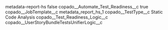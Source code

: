 <?xml version="1.0" encoding="UTF-8"?>
<CustomMetadata xmlns="http://soap.sforce.com/2006/04/metadata" xmlns:xsi="http://www.w3.org/2001/XMLSchema-instance" xmlns:xsd="http://www.w3.org/2001/XMLSchema">
    <label>metadata-report-hs</label>
    <protected>false</protected>
    <values>
        <field>copado__Automate_Test_Readiness__c</field>
        <value xsi:type="xsd:boolean">true</value>
    </values>
    <values>
        <field>copado__JobTemplate__c</field>
        <value xsi:type="xsd:string">metadata_report_hs_1</value>
    </values>
    <values>
        <field>copado__TestType__c</field>
        <value xsi:type="xsd:string">Static Code Analysis</value>
    </values>
    <values>
        <field>copado__Test_Readiness_Logic__c</field>
        <value xsi:nil="true"/>
    </values>
    <values>
        <field>copado__UserStoryBundleTestsUnifierLogic__c</field>
        <value xsi:nil="true"/>
    </values>
</CustomMetadata>
